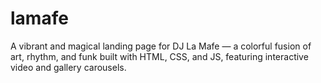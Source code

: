 # lamafe
A vibrant and magical landing page for DJ La Mafe — a colorful fusion of art, rhythm, and funk built with HTML, CSS, and JS, featuring interactive video and gallery carousels.
